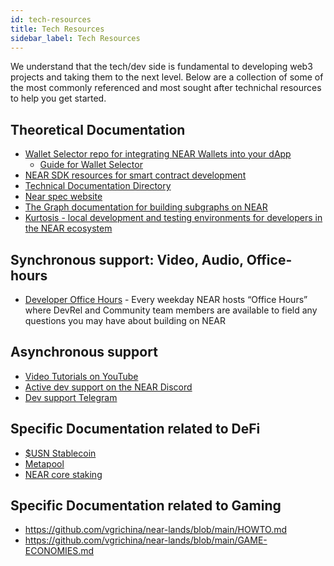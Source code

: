 ```yaml
---
id: tech-resources
title: Tech Resources
sidebar_label: Tech Resources
---
```


We understand that the tech/dev side is fundamental to developing web3 projects and taking them to the next level. Below are a collection of some of the most commonly referenced and most sought after technichal resources to help you get started.


## Theoretical Documentation 

* [Wallet Selector repo for integrating NEAR Wallets into your dApp](https://github.com/near/wallet-selector)
    * [Guide for Wallet Selector](https://github.com/near/wallet-selector/blob/dev/packages/core/docs/guides/custom-wallets.md)
* [NEAR SDK resources for smart contract development](https://www.near-sdk.io/)
* [Technical Documentation Directory](https://wiki.near.org/technology/docs)
* [Near spec website](http://nomicon.io/)
* [The Graph documentation for building subgraphs on NEAR](https://thegraph.com/docs/en/supported-networks/near/)
* [Kurtosis - local development and testing environments for developers in the NEAR ecosystem](https://www.kurtosistech.com/)

## Synchronous support: Video, Audio, Office-hours 
* [Developer Office Hours](https://near.org/office-hours/) - Every weekday NEAR hosts “Office Hours” where DevRel and Community team members are available to field any questions you may have about building on NEAR

## Asynchronous support
* [Video Tutorials on YouTube](https://www.youtube.com/c/NEARProtocol)
* [Active dev support on the NEAR Discord](https://discord.com/channels/490367152054992913/542945453533036544)
* [Dev support Telegram](https://t.me/neardev)

## Specific Documentation related to DeFi
* [$USN Stablecoin](https://github.com/DecentralBankDAO)
* [Metapool](https://github.com/Narwallets/meta-pool)
* [NEAR core staking](https://github.com/near/core-contracts)

## Specific Documentation related to Gaming
* https://github.com/vgrichina/near-lands/blob/main/HOWTO.md 
* https://github.com/vgrichina/near-lands/blob/main/GAME-ECONOMIES.md
